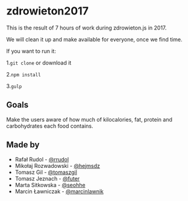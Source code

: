 # zdrowieton2017

This is the result of 7 hours of work during zdrowieton.js in 2017.

We will clean it up and make available for everyone, once we find time.

If you want to run it:

1.`git clone` or download it

2.`npm install`

3.`gulp`

## Goals

Make the users aware of how much of kilocalories, fat, protein and carbohydrates each food contains.

## Made by
- Rafał Rudol - [@rrudol](https://github.com/rrudol)
- Mikołaj Rozwadowski - [@hejmsdz](https://github.com/hejmsdz)
- Tomasz Gil - [@tomaszgil](https://github.com/tomaszgil)
- Tomasz Jeznach - [@futer](https://github.com/futer)
- Marta Sitkowska - [@seohhe](https://github.com/seohhe)
- Marcin Ławniczak - [@marcinlawnik](https://github.com/marcinlawnik) 
